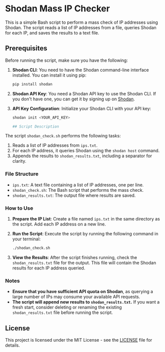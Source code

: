 # Shodan Mass IP Checker

This is a simple Bash script to perform a mass check of IP addresses using Shodan. The script reads a list of IP addresses from a file, queries Shodan for each IP, and saves the results to a text file.

## Prerequisites

Before running the script, make sure you have the following:

1. **Shodan CLI**: You need to have the Shodan command-line interface installed. You can install it using pip:

   ```bash
   pip install shodan
   
2. **Shodan API Key**: You need a Shodan API key to use the Shodan CLI. If you don't have one, you can get it by signing up on [Shodan](https://account.shodan.io/register).

3. **API Key Configuration**: Initialize your Shodan CLI with your API key:

   ```bash
   shodan init <YOUR_API_KEY>

   ## Script Description

The script `shodan_check.sh` performs the following tasks:

1. Reads a list of IP addresses from `ips.txt`.
2. For each IP address, it queries Shodan using the `shodan host` command.
3. Appends the results to `shodan_results.txt`, including a separator for clarity.

### File Structure

- `ips.txt`: A text file containing a list of IP addresses, one per line.
- `shodan_check.sh`: The Bash script that performs the mass check.
- `shodan_results.txt`: The output file where results are saved.

### How to Use

1. **Prepare the IP List**: Create a file named `ips.txt` in the same directory as the script. Add each IP address on a new line.

2. **Run the Script**: Execute the script by running the following command in your terminal:

   ```bash
   ./shodan_check.sh

3. **View the Results**: After the script finishes running, check the `shodan_results.txt` file for the output. This file will contain the Shodan results for each IP address queried.

### Notes

- **Ensure that you have sufficient API quota on Shodan**, as querying a large number of IPs may consume your available API requests.
- **The script will append new results to `shodan_results.txt`.** If you want a fresh start, consider deleting or renaming the existing `shodan_results.txt` file before running the script.

## License

This project is licensed under the MIT License - see the [LICENSE](LICENSE) file for details.
